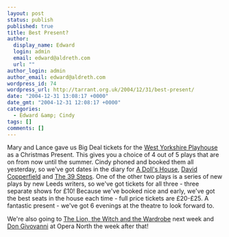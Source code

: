 ```yaml
---
layout: post
status: publish
published: true
title: Best Present?
author:
  display_name: Edward
  login: admin
  email: edward@aldreth.com
  url: ""
author_login: admin
author_email: edward@aldreth.com
wordpress_id: 74
wordpress_url: http://tarrant.org.uk/2004/12/31/best-present/
date: "2004-12-31 13:08:17 +0000"
date_gmt: "2004-12-31 12:08:17 +0000"
categories:
  - Edward &amp; Cindy
tags: []
comments: []
---
```


Mary and Lance gave us Big Deal tickets for the [West Yorkshire
Playhouse][1] as a Christmas Present. This gives you a choice of 4 out
of 5 plays that are on from now until the summer. Cindy phoned and
booked them all yesterday, so we\'ve got dates in the diary for [A
Doll\'s House][2], [David Copperfield][3] and [The 39 Steps][4]. One of
the other two plays is a series of new plays by new Leeds writers, so
we\'ve got tickets for all three - three separate shows for £10! Because
we\'ve booked nice and early, we\'ve got the best seats in the house
each time - full price tickets are £20-£25. A fantastic present - we\'ve
got 6 evenings at the theatre to look forward to.

We\'re also going to [The Lion, the Witch and the Wardrobe][5] next week
and [Don Givovanni][6] at Opera North the week after that!



[1]: https://www.wyplayhouse.com
[2]: https://www.wyplayhouse.com/events/event_details.asp?event_ID=437
[3]: https://www.wyplayhouse.com/events/event_details.asp?event_ID=439
[4]: https://www.wyplayhouse.com/events/event_details.asp?event_ID=440
[5]: https://www.wyplayhouse.com/events/event_details.asp?event_ID=159
[6]: https://www.operanorth.co.uk/operazone/omhome.aspx?opera=18

